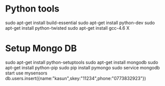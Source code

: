 # Python tools

sudo apt-get install build-essential
sudo apt-get install python-dev
sudo apt-get install python-twisted
sudo apt-get install gcc-4.6 X

# Setup Mongo DB

sudo apt-get install python-setuptools
sudo apt-get install mongodb
sudo apt-get install python-pip
sudo pip install pymongo
sudo service mongodb start
use mysensors
db.users.insert({name:"kasun",skey:"11234",phone:"0773832923"})

